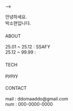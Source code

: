<!-- ## Hi there 👋

<!--
**sohyeon06/sohyeon06** is a ✨ _special_ ✨ repository because its `README.md` (this file) appears on your GitHub profile.

Here are some ideas to get you started:

- 🔭 I’m currently working on ...
- 🌱 I’m currently learning ...
- 👯 I’m looking to collaborate on ...
- 🤔 I’m looking for help with ...
- 💬 Ask me about ...
- 📫 How to reach me: ...
- 😄 Pronouns: ...
- ⚡ Fun fact: ...
--> -->



<p align="left">안녕하세요. <br>박소현입니다.</p>

###

<p align="left"></p>

###

<p align="left">ABOUT<br><br> 25.01 ~ 25.12  :   SSAFY <br> 25.12 ~ 99.99  :</p>

###

<p align="left">TECH<br><br>pypyy</p>

###

<p align="left">CONTACT<br><br>mail : ddomaaddo@gmail.com<br>num : 000-0000-0000</p>

###